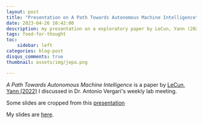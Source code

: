 ```yaml
---
layout: post
title: "Presentation on A Path Towards Autonomous Machine Intelligence" #a post with audios
date: 2023-04-26 10:42:00
description: my presentation on a exploratory paper by LeCun, Yann (2022)
tags: food-for-thought
toc:
    sidebar: left
categories: blog-post
disqus_comments: true
thumbnail: assets/img/jepa.png

---
```

_A Path Towards Autonomous Machine Intelligence_ is a paper by [LeCun, Yann (2022)](https://openreview.net/pdf?id=BZ5a1r-kVsf) I discussed in Dr. Antonio Vergari's weekly lab meeting. 

Some slides are cropped from this [presentation](https://cis.temple.edu/tagit/presentations/A%20Path%20Towards%20Autonomous%20Machine%20Intelligence.pdf)

My slides are [here](https://awxlong.github.io/assets/pdf/autonomous-ml-lecunnpdf.pdf).

